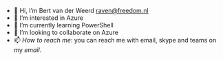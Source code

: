 - 👋 Hi, I’m Bert van der Weerd <raven@freedom.nl>
- 👀 I’m interested in Azure
- 🌱 I’m currently learning PowerShell
- 💞️ I’m looking to collaborate on Azure
- 📫 _How to reach me_: you can reach me with email, skype and teams on my _email_.

<!---
raven-freedom-nl/raven-freedom-nl is a ✨ special ✨ repository because its `README.md` (this file) appears on your GitHub profile.
You can click the Preview link to take a look at your changes.
--->

